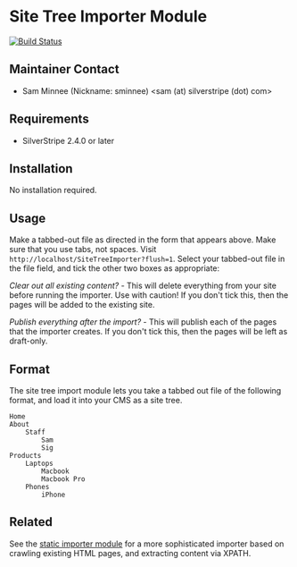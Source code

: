# Site Tree Importer Module

[![Build Status](https://secure.travis-ci.org/silverstripe-labs/silverstripe-sitetreeimporter.png?branch=master)](http://travis-ci.org/silverstripe-labs/silverstripe-sitetreeimporter)

## Maintainer Contact

 * Sam Minnee (Nickname: sminnee) 
   <sam (at) silverstripe (dot) com>

## Requirements
 
 * SilverStripe 2.4.0 or later

## Installation

No installation required.

## Usage 

Make a tabbed-out file as directed in the form that appears above. Make sure that you use tabs, not spaces.
Visit `http://localhost/SiteTreeImporter?flush=1`.
Select your tabbed-out file in the file field, and tick the other two boxes as appropriate:

*Clear out all existing content?* - This will delete everything from your site before running the importer. 
Use with caution! If you don't tick this, then the pages will be added to the existing site.

*Publish everything after the import?* - This will publish each of the pages that the importer creates. 
If you don't tick this, then the pages will be left as draft-only.

## Format

The site tree import module lets you take a tabbed out file of the following format, 
and load it into your CMS as a site tree.

	Home
	About
		Staff
			Sam
			Sig
	Products
		Laptops
			Macbook
			Macbook Pro
		Phones
			iPhone
			
## Related

See the [static importer module](http://silverstripe.org/static-importer-module/) for a more sophisticated
importer based on crawling existing HTML pages, and extracting content via XPATH.